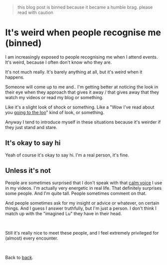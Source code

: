 > this blog post is binned because it became a humble brag. please read with caution

# It's weird when people recognise me (binned)

I am increasingly exposed to people recognising me when I attend events. It's weird, because I often don't know who they are.

It's not much really. It's barely anything at all, but it's weird when it happens. 

Someone will come up to me and.. I'm getting better at noticing the look in their eye when they approach that gives it away / that gives away that they watch my videos or read my blog or something. 

Like it's a slight look of shock or something. Like a "Wow I've read about you [going to the loo](https://www.todepond.com/wikiblogarden/health/loo-lu/end/)" kind of look, or something.

Anyway I tend to introduce myself in these situations because it's weirder if they just stand and stare.

## It's okay to say hi

Yeah of course it's okay to say hi. I'm a real person, it's fine. 

## Unless it's not

People are sometimes surprised that I don't speak with that [calm voice](https://youtu.be/54cK-XLu-s0?si=470FgJlo8vpOrfBa) I use in my videos. I'm actually very energetic in real life. That definitely surprises some people. And I'm quite tall. People sometimes comment on that. 

And people sometimes ask for my insight or advice or whatever, on certain things. And I guess I answer truthfully, but I'm just a person. I don't think I match up with the "imagined Lu" they have in their head.

<br>

Still it's really nice to meet these people, and I feel extremely privileged for (almost) every encounter. 

<br>

Back to [back](/sky).
